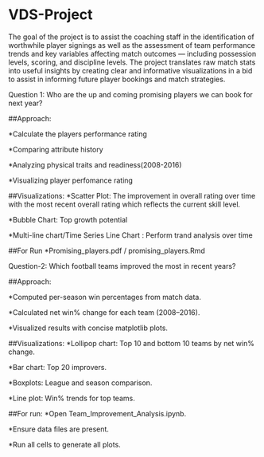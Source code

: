 # VDS-Project
The goal of the project is to assist the coaching staff in the identification of worthwhile player signings as well as the assessment of team performance trends and key variables affecting match outcomes — including possession levels, scoring, and discipline levels. The project translates raw match stats into useful insights by creating clear and informative visualizations in a bid to assist in informing future player bookings and match strategies.

Question 1:
Who are the up and coming promising players we can book for next year?

##Approach:

*Calculate the players performance rating

*Comparing attribute history

*Analyzing physical traits and readiness(2008-2016)

*Visualizing player perfomance rating

##Visualizations:
*Scatter Plot: The improvement in overall rating over time with the most recent overall rating which reflects the current skill level.

*Bubble Chart: Top growth potential

*Multi-line chart/Time Series Line Chart : Perform trand analysis over time

##For Run
*Promising_players.pdf / promising_players.Rmd


Question-2:
Which football teams improved the most in recent years?

##Approach:

*Computed per-season win percentages from match data.

*Calculated net win% change for each team (2008–2016).

*Visualized results with concise matplotlib plots.

##Visualizations:
*Lollipop chart: Top 10 and bottom 10 teams by net win% change.

*Bar chart: Top 20 improvers.

*Boxplots: League and season comparison.

*Line plot: Win% trends for top teams.

##For run:
*Open Team_Improvement_Analysis.ipynb.

*Ensure data files are present.

*Run all cells to generate all plots.
